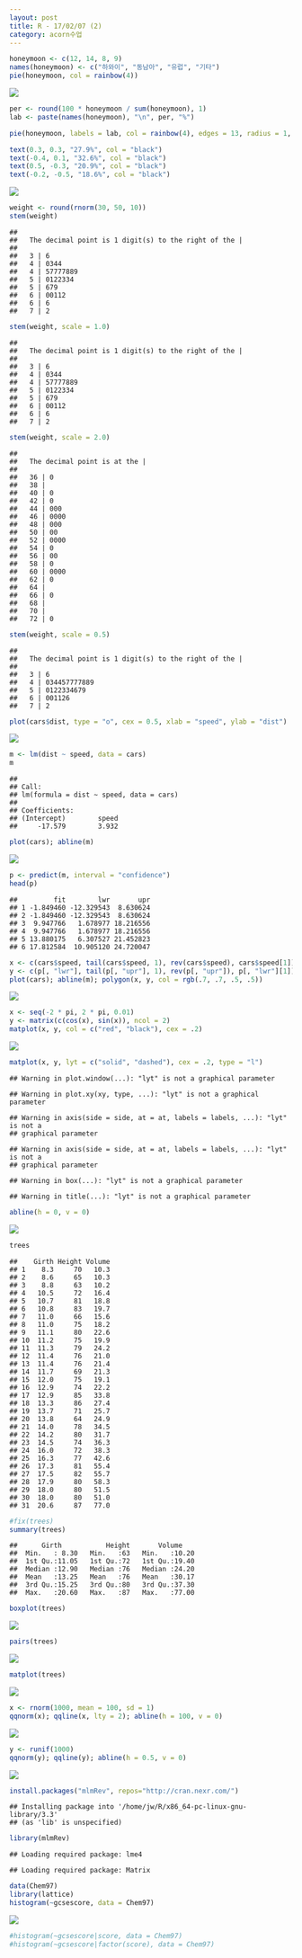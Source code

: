```yaml
---
layout: post
title: R - 17/02/07 (2)
category: acorn수업
---
```



``` r
honeymoon <- c(12, 14, 8, 9)
names(honeymoon) <- c("하와이", "동남아", "유럽", "기타")
pie(honeymoon, col = rainbow(4))
```

![](0207tue_R_day2_2_files/figure-markdown_github/unnamed-chunk-1-1.png)

``` r
per <- round(100 * honeymoon / sum(honeymoon), 1)
lab <- paste(names(honeymoon), "\n", per, "%")

pie(honeymoon, labels = lab, col = rainbow(4), edges = 13, radius = 1, clockwise = TRUE, main = "여행지 분포도", density = 100)

text(0.3, 0.3, "27.9%", col = "black")
text(-0.4, 0.1, "32.6%", col = "black")
text(0.5, -0.3, "20.9%", col = "black")
text(-0.2, -0.5, "18.6%", col = "black")
```

![](0207tue_R_day2_2_files/figure-markdown_github/unnamed-chunk-1-2.png)

``` r
weight <- round(rnorm(30, 50, 10))
stem(weight)
```

    ## 
    ##   The decimal point is 1 digit(s) to the right of the |
    ## 
    ##   3 | 6
    ##   4 | 0344
    ##   4 | 57777889
    ##   5 | 0122334
    ##   5 | 679
    ##   6 | 00112
    ##   6 | 6
    ##   7 | 2

``` r
stem(weight, scale = 1.0)
```

    ## 
    ##   The decimal point is 1 digit(s) to the right of the |
    ## 
    ##   3 | 6
    ##   4 | 0344
    ##   4 | 57777889
    ##   5 | 0122334
    ##   5 | 679
    ##   6 | 00112
    ##   6 | 6
    ##   7 | 2

``` r
stem(weight, scale = 2.0)
```

    ## 
    ##   The decimal point is at the |
    ## 
    ##   36 | 0
    ##   38 | 
    ##   40 | 0
    ##   42 | 0
    ##   44 | 000
    ##   46 | 0000
    ##   48 | 000
    ##   50 | 00
    ##   52 | 0000
    ##   54 | 0
    ##   56 | 00
    ##   58 | 0
    ##   60 | 0000
    ##   62 | 0
    ##   64 | 
    ##   66 | 0
    ##   68 | 
    ##   70 | 
    ##   72 | 0

``` r
stem(weight, scale = 0.5)
```

    ## 
    ##   The decimal point is 1 digit(s) to the right of the |
    ## 
    ##   3 | 6
    ##   4 | 034457777889
    ##   5 | 0122334679
    ##   6 | 001126
    ##   7 | 2

``` r
plot(cars$dist, type = "o", cex = 0.5, xlab = "speed", ylab = "dist")
```

![](0207tue_R_day2_2_files/figure-markdown_github/unnamed-chunk-3-1.png)

``` r
m <- lm(dist ~ speed, data = cars)
m
```

    ## 
    ## Call:
    ## lm(formula = dist ~ speed, data = cars)
    ## 
    ## Coefficients:
    ## (Intercept)        speed  
    ##     -17.579        3.932

``` r
plot(cars); abline(m)
```

![](0207tue_R_day2_2_files/figure-markdown_github/unnamed-chunk-4-1.png)

``` r
p <- predict(m, interval = "confidence")
head(p)
```

    ##         fit        lwr       upr
    ## 1 -1.849460 -12.329543  8.630624
    ## 2 -1.849460 -12.329543  8.630624
    ## 3  9.947766   1.678977 18.216556
    ## 4  9.947766   1.678977 18.216556
    ## 5 13.880175   6.307527 21.452823
    ## 6 17.812584  10.905120 24.720047

``` r
x <- c(cars$speed, tail(cars$speed, 1), rev(cars$speed), cars$speed[1])
y <- c(p[, "lwr"], tail(p[, "upr"], 1), rev(p[, "upr"]), p[, "lwr"][1])
plot(cars); abline(m); polygon(x, y, col = rgb(.7, .7, .5, .5))
```

![](0207tue_R_day2_2_files/figure-markdown_github/unnamed-chunk-5-1.png)

``` r
x <- seq(-2 * pi, 2 * pi, 0.01)
y <- matrix(c(cos(x), sin(x)), ncol = 2)
matplot(x, y, col = c("red", "black"), cex = .2)
```

![](0207tue_R_day2_2_files/figure-markdown_github/unnamed-chunk-6-1.png)

``` r
matplot(x, y, lyt = c("solid", "dashed"), cex = .2, type = "l")
```

    ## Warning in plot.window(...): "lyt" is not a graphical parameter

    ## Warning in plot.xy(xy, type, ...): "lyt" is not a graphical parameter

    ## Warning in axis(side = side, at = at, labels = labels, ...): "lyt" is not a
    ## graphical parameter

    ## Warning in axis(side = side, at = at, labels = labels, ...): "lyt" is not a
    ## graphical parameter

    ## Warning in box(...): "lyt" is not a graphical parameter

    ## Warning in title(...): "lyt" is not a graphical parameter

``` r
abline(h = 0, v = 0)
```

![](0207tue_R_day2_2_files/figure-markdown_github/unnamed-chunk-6-2.png)

``` r
trees
```

    ##    Girth Height Volume
    ## 1    8.3     70   10.3
    ## 2    8.6     65   10.3
    ## 3    8.8     63   10.2
    ## 4   10.5     72   16.4
    ## 5   10.7     81   18.8
    ## 6   10.8     83   19.7
    ## 7   11.0     66   15.6
    ## 8   11.0     75   18.2
    ## 9   11.1     80   22.6
    ## 10  11.2     75   19.9
    ## 11  11.3     79   24.2
    ## 12  11.4     76   21.0
    ## 13  11.4     76   21.4
    ## 14  11.7     69   21.3
    ## 15  12.0     75   19.1
    ## 16  12.9     74   22.2
    ## 17  12.9     85   33.8
    ## 18  13.3     86   27.4
    ## 19  13.7     71   25.7
    ## 20  13.8     64   24.9
    ## 21  14.0     78   34.5
    ## 22  14.2     80   31.7
    ## 23  14.5     74   36.3
    ## 24  16.0     72   38.3
    ## 25  16.3     77   42.6
    ## 26  17.3     81   55.4
    ## 27  17.5     82   55.7
    ## 28  17.9     80   58.3
    ## 29  18.0     80   51.5
    ## 30  18.0     80   51.0
    ## 31  20.6     87   77.0

``` r
#fix(trees)
summary(trees)
```

    ##      Girth           Height       Volume     
    ##  Min.   : 8.30   Min.   :63   Min.   :10.20  
    ##  1st Qu.:11.05   1st Qu.:72   1st Qu.:19.40  
    ##  Median :12.90   Median :76   Median :24.20  
    ##  Mean   :13.25   Mean   :76   Mean   :30.17  
    ##  3rd Qu.:15.25   3rd Qu.:80   3rd Qu.:37.30  
    ##  Max.   :20.60   Max.   :87   Max.   :77.00

``` r
boxplot(trees)
```

![](0207tue_R_day2_2_files/figure-markdown_github/unnamed-chunk-7-1.png)

``` r
pairs(trees)
```

![](0207tue_R_day2_2_files/figure-markdown_github/unnamed-chunk-7-2.png)

``` r
matplot(trees)
```

![](0207tue_R_day2_2_files/figure-markdown_github/unnamed-chunk-7-3.png)

``` r
x <- rnorm(1000, mean = 100, sd = 1)
qqnorm(x); qqline(x, lty = 2); abline(h = 100, v = 0)
```

![](0207tue_R_day2_2_files/figure-markdown_github/unnamed-chunk-8-1.png)

``` r
y <- runif(1000)
qqnorm(y); qqline(y); abline(h = 0.5, v = 0)
```

![](0207tue_R_day2_2_files/figure-markdown_github/unnamed-chunk-8-2.png)

``` r
install.packages("mlmRev", repos="http://cran.nexr.com/")
```

    ## Installing package into '/home/jw/R/x86_64-pc-linux-gnu-library/3.3'
    ## (as 'lib' is unspecified)

``` r
library(mlmRev)
```

    ## Loading required package: lme4

    ## Loading required package: Matrix

``` r
data(Chem97)
library(lattice)
histogram(~gcsescore, data = Chem97)
```

![](0207tue_R_day2_2_files/figure-markdown_github/unnamed-chunk-9-1.png)

``` r
#histogram(~gcsescore|score, data = Chem97)
#histogram(~gcsescore|factor(score), data = Chem97)
```

